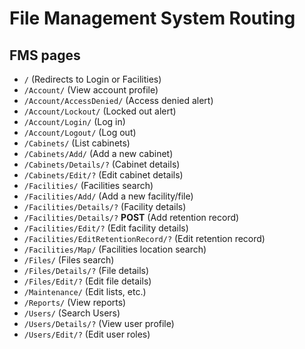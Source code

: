 # File Management System Routing

## FMS pages

- `/` (Redirects to Login or Facilities)
- `/Account/` (View account profile)
- `/Account/AccessDenied/` (Access denied alert)
- `/Account/Lockout/` (Locked out alert)
- `/Account/Login/` (Log in)
- `/Account/Logout/` (Log out)
- `/Cabinets/` (List cabinets)
- `/Cabinets/Add/` (Add a new cabinet)
- `/Cabinets/Details/?` (Cabinet details)
- `/Cabinets/Edit/?` (Edit cabinet details)
- `/Facilities/` (Facilities search)
- `/Facilities/Add/` (Add a new facility/file)
- `/Facilities/Details/?` (Facility details)
- `/Facilities/Details/?` **POST** (Add retention record)
- `/Facilities/Edit/?` (Edit facility details)
- `/Facilities/EditRetentionRecord/?` (Edit retention record)
- `/Facilities/Map/` (Facilities location search)
- `/Files/` (Files search)
- `/Files/Details/?` (File details)
- `/Files/Edit/?` (Edit file details)
- `/Maintenance/` (Edit lists, etc.)
- `/Reports/` (View reports)
- `/Users/` (Search Users)
- `/Users/Details/?` (View user profile)
- `/Users/Edit/?` (Edit user roles)
